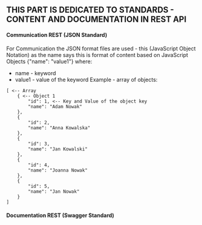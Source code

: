 ## THIS PART IS DEDICATED TO STANDARDS - CONTENT AND DOCUMENTATION IN REST API

#### Communication REST (JSON Standard)
For Communication the JSON format files are used - this (JavaScript Object Notation) as the name says this is format of content based on JavaScript Objects {"name": "value1"} where:
- name -  keyword
- value1 - value of the keyword
Example - array of objects:
```
[ <-- Array
    { <-- Object 1
        "id": 1, <-- Key and Value of the object key
        "name": "Adam Nowak"
    },
    {
        "id": 2,
        "name": "Anna Kowalska"
    },
    {
        "id": 3,
        "name": "Jan Kowalski"
    },
    {
        "id": 4,
        "name": "Joanna Nowak"
    },
    {
        "id": 5,
        "name": "Jan Nowak"
    }
]
```


#### Documentation REST (Swagger Standard)